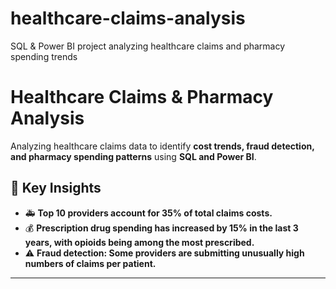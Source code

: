 # healthcare-claims-analysis
SQL &amp; Power BI project analyzing healthcare claims and pharmacy spending trends

# Healthcare Claims & Pharmacy Analysis  
Analyzing healthcare claims data to identify **cost trends, fraud detection, and pharmacy spending patterns** using **SQL and Power BI**.  

## 📌 Key Insights  
- 🚑 **Top 10 providers account for 35% of total claims costs.**  
- 💰 **Prescription drug spending has increased by 15% in the last 3 years, with opioids being among the most prescribed.**  
- ⚠️ **Fraud detection: Some providers are submitting unusually high numbers of claims per patient.**  

---
